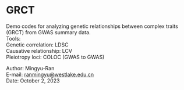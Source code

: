 # GRCT
Demo codes for analyzing genetic relationships between complex traits (GRCT) from GWAS summary data.  
Tools:  
Genetic correlation: LDSC  
Causative relationship: LCV  
Pleiotropy loci: COLOC (GWAS to GWAS)  
  
Author: Mingyu-Ran  
E-mail: ranmingyu@westlake.edu.cn  
Date: October 2, 2023
